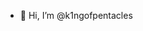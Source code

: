 - 👋 Hi, I’m @k1ngofpentacles
<!---
k1ngofpentacles/k1ngofpentacles is a ✨ special ✨ repository because its `README.md` (this file) appears on your GitHub profile.
You can click the Preview link to take a look at your changes.
--->
